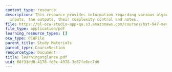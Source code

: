 ```yaml
---
content_type: resource
description: This resource provides information regarding various algorithms, their
  inputs, the outputs, their complexity control and notes.
file: https://ol-ocw-studio-app-qa.s3.amazonaws.com/courses/hst-947-medical-artificial-intelligence-spring-2005/68f31dd84178fd5c43783c87fe6cc7d0_learningatglance.pdf
file_type: application/pdf
learning_resource_types: []
ocw_type: OCWFile
parent_title: Study Materials
parent_type: CourseSection
resourcetype: Document
title: learningatglance.pdf
uid: 68f31dd8-4178-fd5c-4378-3c87fe6cc7d0
---
```

